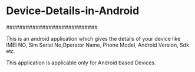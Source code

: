 # Device-Details-in-Android

############################

This is an android application which gives the details of your device like IMEI NO, Sim Serial No,Operator Name, Phone Model, Android Version, Sdk etc.

This application is applicable only for Android based Devices.
